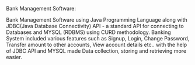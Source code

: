 Bank Management Software:  

Bank Management Software using Java Programming Language along with JDBC(Java Database Connectivity)
API - a standard API for connecting to Databases and MYSQL (RDBMS) using CURD methodology.
Banking System included various features such as Signup, Login, Change Password, Transfer amount to other accounts, View account details etc..
with the help of JDBC API and MYSQL made Data collection, storing and retrieving more easier.